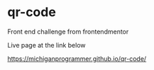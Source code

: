 # qr-code
Front end challenge from frontendmentor

Live page at the link below


https://michiganprogrammer.github.io/qr-code/
